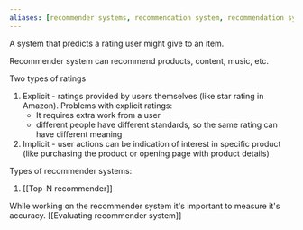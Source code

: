 ```yaml
---
aliases: [recommender systems, recommendation system, recommendation systems, recommender, recommeandation algorithm]
---
```

A system that predicts a rating user might give to an item.

Recommender system can recommend products, content, music, etc.

Two types of ratings
1. Explicit - ratings provided by users themselves (like star rating in Amazon). Problems with explicit ratings:
	- It requires extra work from a user 
	- different people have different standards, so the same rating can have different meaning
2. Implicit - user actions can be indication of interest in specific product (like purchasing the product or opening page with product details)

Types of recommender systems:
1. [[Top-N recommender]]

While working on the recommender system it's important to measure it's accuracy. 
[[Evaluating recommender system]]